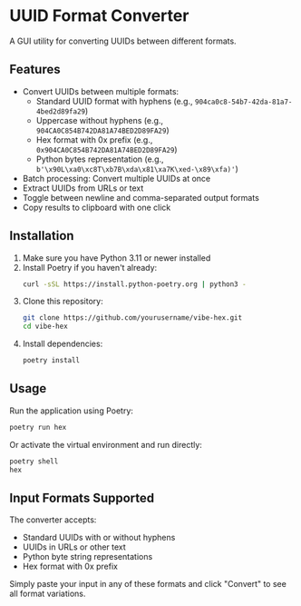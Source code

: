 # UUID Format Converter

A GUI utility for converting UUIDs between different formats.

## Features

- Convert UUIDs between multiple formats:
  - Standard UUID format with hyphens (e.g., `904ca0c8-54b7-42da-81a7-4bed2d89fa29`)
  - Uppercase without hyphens (e.g., `904CA0C854B742DA81A74BED2D89FA29`)
  - Hex format with 0x prefix (e.g., `0x904CA0C854B742DA81A74BED2D89FA29`)
  - Python bytes representation (e.g., `b'\x90L\xa0\xc8T\xb7B\xda\x81\xa7K\xed-\x89\xfa)'`)
- Batch processing: Convert multiple UUIDs at once
- Extract UUIDs from URLs or text
- Toggle between newline and comma-separated output formats
- Copy results to clipboard with one click

## Installation

1. Make sure you have Python 3.11 or newer installed
2. Install Poetry if you haven't already:
   ```bash
   curl -sSL https://install.python-poetry.org | python3 -
   ```
3. Clone this repository:
   ```bash
   git clone https://github.com/yourusername/vibe-hex.git
   cd vibe-hex
   ```
4. Install dependencies:
   ```bash
   poetry install
   ```

## Usage

Run the application using Poetry:
```bash
poetry run hex
```

Or activate the virtual environment and run directly:
```bash
poetry shell
hex
```

## Input Formats Supported

The converter accepts:
- Standard UUIDs with or without hyphens
- UUIDs in URLs or other text
- Python byte string representations
- Hex format with 0x prefix

Simply paste your input in any of these formats and click "Convert" to see all format variations.
